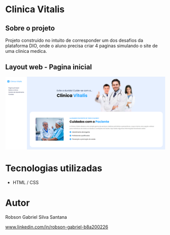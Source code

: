 # Clinica Vitalis


## Sobre o projeto

Projeto construido no intuito de corresponder um dos desafios da plataforma DIO, onde o aluno precisa criar 4 paginas simulando o site de uma clinica medica.
## Layout web - Pagina inicial
![Web 1](https://github.com/Cyber-L4b/Clinica-Vitalis---desafioDio/blob/main/assets/print1.png)

# Tecnologias utilizadas
- HTML / CSS


# Autor

Robson Gabriel Silva Santana

www.linkedin.com/in/robson-gabriel-b8a200226
